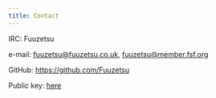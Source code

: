 ```yaml
---
title: Contact
---
```


IRC: Fuuzetsu

e-mail: <fuuzetsu@fuuzetsu.co.uk>, <fuuzetsu@member.fsf.org>

GitHub: <https://github.com/Fuuzetsu>

Public key: [here](/misc/fuuzetsu.gpg)
